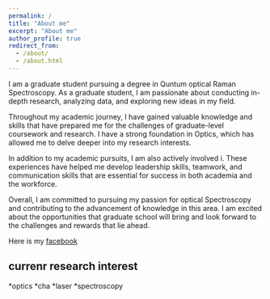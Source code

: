 ```yaml
---
permalink: /
title: "About me"
excerpt: "About me"
author_profile: true
redirect_from: 
  - /about/
  - /about.html
---
```


I am a graduate student pursuing a degree in Quntum optical Raman Spectroscopy. As a graduate student, I am passionate about conducting in-depth research, analyzing data, and exploring new ideas in my field.

Throughout my academic journey, I have gained valuable knowledge and skills that have prepared me for the challenges of graduate-level coursework and research. I have a strong foundation in Optics, which has allowed me to delve deeper into my research interests.

In addition to my academic pursuits, I am also actively involved i. These experiences have helped me develop leadership skills, teamwork, and communication skills that are essential for success in both academia and the workforce.

Overall, I am committed to pursuing my passion for   optical Spectroscopy  and contributing to the advancement of knowledge in this area. I am excited about the opportunities that graduate school will bring and look forward to the challenges and rewards that lie ahead.

Here is my [facebook](https://www.facebook.com/)

## currenr research interest
*optics
  *cha
*laser
*spectroscopy

